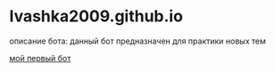 # Ivashka2009.github.io
описание бота:
данный бот предназначен для практики новых тем


[мой первый бот](https://t.me/ocen_xoroshiy_bot)
